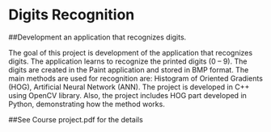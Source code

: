 # Digits Recognition
##Development an application that recognizes digits.

The goal of this project is development of the application that recognizes digits. The application learns
to recognize the printed digits (0 – 9). The digits are created in the Paint application and stored in
BMP format. The main methods are used for recognition are: Histogram of Oriented Gradients (HOG),
Artificial Neural Network (ANN). The project is developed in C++ using OpenCV library. 
Also, the project includes HOG part developed in Python, demonstrating how the method works. 

##See Course project.pdf for the details
